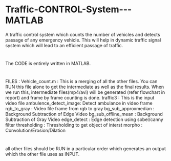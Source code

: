 # Traffic-CONTROL-System---MATLAB
A traffic control system which counts the number of vehicles and detects passage of any emergency vehicle. 
This will help in dynamic traffic signal system which will lead to an efficient passage of traffic.
#
The CODE is entirely written in MATLAB.
#
FILES : 
Vehicle_count.m       : This is a merging of all the other files. You can RUN this file alone to get the intermediate as well as the final results.
                        When we run this, intermediate files(mp4/avi) will be generated (refer flowchart in report) and frame by frame counting is done.
traffic3              : This is the input video file
ambulence_detect_image: Detect ambulance in video frame
rgb_to_gray           : Video file frame from rgb to gray
bg_sub_approxmedian   : Background Subtraction of Edge Video
bg_sub_offline_mean   : Background Subtraction of Gray Video
edge_detect           : Edge detection using sobel/canny filter
thresholding          : Thresholding to get  object of interst
morpho                : Convolution/Erosion/Dilation

#
all other files should be RUN in a particular order which generates an output which the other file uses as INPUT.

